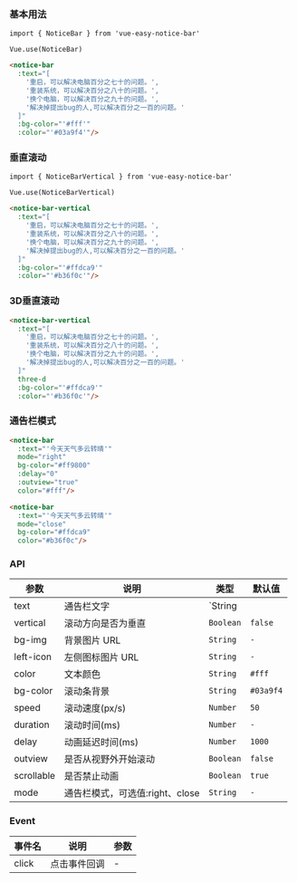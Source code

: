 ### 基本用法

<notice-bar
    :text="[
      '重启，可以解决电脑百分之七十的问题。',
      '重装系统，可以解决百分之八十的问题。',
      '换个电脑，可以解决百分之九十的问题。',
      '解决掉提出bug的人,可以解决百分之一百的问题。'
    ]"
    :bg-color="'#03a9f4'"
    :color="'#fff'"/>

```shell
import { NoticeBar } from 'vue-easy-notice-bar'

Vue.use(NoticeBar)
```

```html
<notice-bar
  :text="[
    '重启，可以解决电脑百分之七十的问题。',
    '重装系统，可以解决百分之八十的问题。',
    '换个电脑，可以解决百分之九十的问题。',
    '解决掉提出bug的人,可以解决百分之一百的问题。'
  ]"
  :bg-color="'#fff'"
  :color="'#03a9f4'"/>
```

### 垂直滚动
<notice-bar-vertical
    :text="[
      '重启，可以解决电脑百分之七十的问题。',
      '重装系统，可以解决百分之八十的问题。',
      '换个电脑，可以解决百分之九十的问题。',
      '解决掉提出bug的人,可以解决百分之一百的问题。'
    ]"
    bg-color="#ffdca9"
    color="#b36f0c"/>

```shell
import { NoticeBarVertical } from 'vue-easy-notice-bar'

Vue.use(NoticeBarVertical)
```
```html
<notice-bar-vertical
  :text="[
    '重启，可以解决电脑百分之七十的问题。',
    '重装系统，可以解决百分之八十的问题。',
    '换个电脑，可以解决百分之九十的问题。',
    '解决掉提出bug的人,可以解决百分之一百的问题。'
  ]"
  :bg-color="'#ffdca9'"
  :color="'#b36f0c'"/>
```

### 3D垂直滚动
<notice-bar-vertical
    :text="[
      '重启，可以解决电脑百分之七十的问题。',
      '重装系统，可以解决百分之八十的问题。',
      '换个电脑，可以解决百分之九十的问题。',
      '解决掉提出bug的人,可以解决百分之一百的问题。'
    ]"
    three-d
    bg-color="#ffdca9"
    color="#b36f0c"/>
```html
<notice-bar-vertical
  :text="[
    '重启，可以解决电脑百分之七十的问题。',
    '重装系统，可以解决百分之八十的问题。',
    '换个电脑，可以解决百分之九十的问题。',
    '解决掉提出bug的人,可以解决百分之一百的问题。'
  ]"
  three-d
  :bg-color="'#ffdca9'"
  :color="'#b36f0c'"/>
```

### 通告栏模式
<notice-bar
    :text="'今天天气多云转晴'"
    mode="right"
    bg-color="#ff9800"
    :delay="0"
    :outview="true"
    color="#fff"/>
```html
<notice-bar
  :text="'今天天气多云转晴'"
  mode="right"
  bg-color="#ff9800"
  :delay="0"
  :outview="true"
  color="#fff"/>
```
<notice-bar
    :text="'今天天气多云转晴'"
    mode="close"
    bg-color="#ffdca9"
    color="#b36f0c"/>
```html
<notice-bar
  :text="'今天天气多云转晴'"
  mode="close"
  bg-color="#ffdca9"
  color="#b36f0c"/>
```

### API

| 参数 | 说明 | 类型 | 默认值 |
|-----------|-----------|-----------|-------------|
| text | 通告栏文字 | `String || Array` | `''` |
| vertical | 滚动方向是否为垂直 | `Boolean` | `false` |
| bg-img | 背景图片 URL | `String` | `-` |
| left-icon | 左侧图标图片 URL | `String` | `-` |
| color | 文本颜色 | `String` | `#fff` |
| bg-color | 滚动条背景 | `String` | `#03a9f4` |
| speed | 滚动速度(px/s) | `Number` | `50` |
| duration | 滚动时间(ms) | `Number` | `-` |
| delay | 动画延迟时间(ms) | `Number` | `1000` |
| outview | 是否从视野外开始滚动 | `Boolean` | `false` |
| scrollable | 是否禁止动画 | `Boolean` | `true` |
| mode | 通告栏模式，可选值:right、close | `String` | `-` |

### Event

| 事件名 | 说明 | 参数 |
|-----------|-----------|-----------|
| click | 点击事件回调 | - |